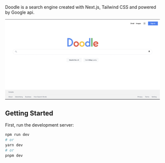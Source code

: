 Doodle is a search engine created with Next.js, Tailwind CSS and powered by Google api.

![alt text](/public/image/demo.png)

## Getting Started

First, run the development server:

```bash
npm run dev
# or
yarn dev
# or
pnpm dev
```
